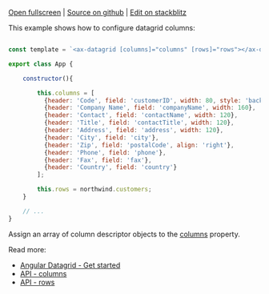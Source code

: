 
[Open fullscreen](https://angular.activewidgets.com/columns/) | [Source on github](https://github.com/activewidgets/angular/tree/master/examples/columns) | [Edit on stackblitz](https://stackblitz.com/github/activewidgets/angular/tree/master/examples/columns?file=src/app.ts)

This example shows how to configure datagrid columns:

```js

const template = `<ax-datagrid [columns]="columns" [rows]="rows"></ax-datagrid>`;

export class App {

    constructor(){

        this.columns = [
          {header: 'Code', field: 'customerID', width: 80, style: 'background:#def', fixed: true},
          {header: 'Company Name', field: 'companyName', width: 160},
          {header: 'Contact', field: 'contactName', width: 120},
          {header: 'Title', field: 'contactTitle', width: 120},
          {header: 'Address', field: 'address', width: 120},
          {header: 'City', field: 'city'},
          {header: 'Zip', field: 'postalCode', align: 'right'},
          {header: 'Phone', field: 'phone'},
          {header: 'Fax', field: 'fax'},
          {header: 'Country', field: 'country'}
        ];

        this.rows = northwind.customers;
    }

    // ...
}
```

Assign an array of column descriptor objects to the [columns](https://activewidgets.com/api/datagrid/columns/) property.

Read more:

- [Angular Datagrid - Get started](https://activewidgets.com/guide/env/angular/#data-properties)
- [API - columns](https://activewidgets.com/api/datagrid/columns/)
- [API - rows](https://activewidgets.com/api/datagrid/rows/)